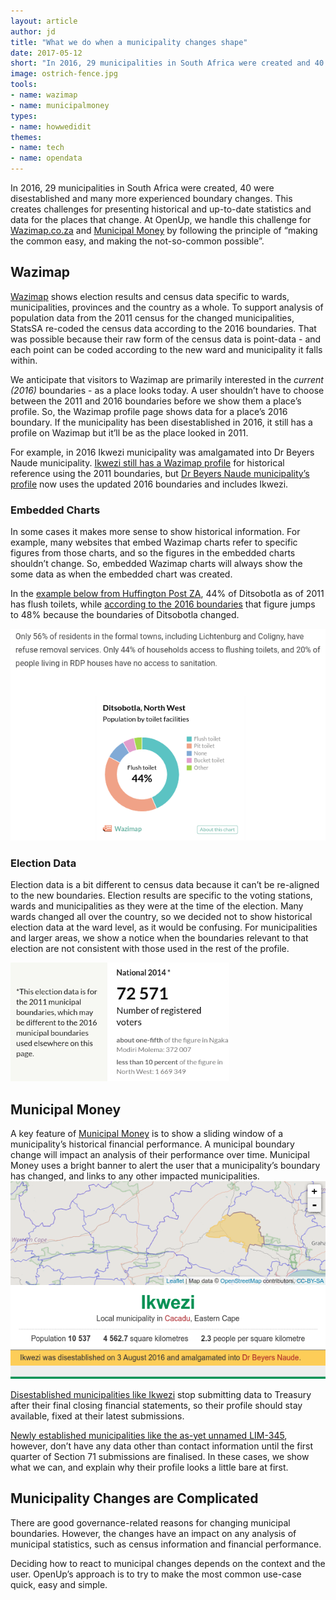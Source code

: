 ```yaml
---
layout: article
author: jd
title: "What we do when a municipality changes shape"
date: 2017-05-12
short: "In 2016, 29 municipalities in South Africa were created and 40 were disestablished. At OpenUp, we handle these changes by following the principle of “making the common easy, and making the not-so-common possible”."
image: ostrich-fence.jpg
tools:
- name: wazimap
- name: municipalmoney
types:
- name: howwedidit
themes:
- name: tech
- name: opendata
---
```


In 2016, 29 municipalities in South Africa were created, 40 were disestablished and many more experienced boundary changes. This creates challenges for presenting historical and up-to-date statistics and data for the places that change. At OpenUp, we handle this challenge for [Wazimap.co.za](https://wazimap.co.za) and [Municipal Money](https://municipalmoney.gov.za) by following the principle of “making the common easy, and making the not-so-common possible”.

## Wazimap
[Wazimap](https://wazimap.co.za) shows election results and census data specific to wards, municipalities, provinces and the country as a whole. To support analysis of population data from the 2011 census for the changed municipalities, StatsSA re-coded the census data according to the 2016 boundaries. That was possible because their raw form of the census data is point-data - and each point can be coded according to the new ward and municipality it falls within.

We anticipate that visitors to Wazimap are primarily interested in the *current (2016)* boundaries - as a place looks today. A user shouldn’t have to choose between the 2011 and 2016 boundaries before we show them a place’s profile. So, the Wazimap profile page shows data for a place’s 2016 boundary. If the municipality has been disestablished in 2016, it still has a profile on Wazimap but it’ll be as the place looked in 2011.

For example, in 2016 Ikwezi municipality was amalgamated into Dr Beyers Naude municipality. [Ikwezi still has a Wazimap profile](https://wazimap.co.za/profiles/municipality-EC103-ikwezi/) for historical reference using the 2011 boundaries, but [Dr Beyers Naude municipality’s profile](https://wazimap.co.za/profiles/municipality-EC101-dr-beyers-naude/) now uses the updated 2016 boundaries and includes Ikwezi.

### Embedded Charts

In some cases it makes more sense to show historical information. For example, many websites that embed Wazimap charts refer to specific figures from those charts, and so the figures in the embedded charts shouldn’t change. So, embedded Wazimap charts will always show the some data as when the embedded chart was created.

In the [example below from Huffington Post ZA](http://www.huffingtonpost.co.za/2017/04/26/lichtenburg-and-coligny-the-tensions-that-lie-beneath_a_22056700/), 44% of Ditsobotla as of 2011 has flush toilets, while [according to the 2016 boundaries](https://wazimap.co.za/profiles/municipality-NW384-ditsobotla/#toilets) that figure jumps to 48% because the boundaries of Ditsobotla changed.

![screenshot of wazimap chart and quote in huffpost article](/img/articles/wazimap-2016-huffpost-embed.png)


### Election Data

Election data is a bit different to census data because it can’t be re-aligned to the new boundaries. Election results  are specific to the voting stations, wards and municipalities as they were at the time of the election. Many wards changed all over the country, so we decided not to show historical election data at the ward level, as it would be confusing. For municipalities and larger areas, we show a notice when the boundaries relevant to that election are not consistent with those used in the rest of the profile.

<img alt="screenshot of 2016 and 2014 election vs geography version note" src="/img/articles/wazimap-2016-2014-election-note.png" style="width: 350px">


## Municipal Money

A key feature of [Municipal Money](https://municipalmoney.gov.za) is to show a sliding window of a municipality’s historical financial performance. A municipal boundary change will impact an analysis of their performance over time. Municipal Money uses a bright banner to alert the user that a municipality’s boundary has changed, and links to any other impacted municipalities.
![Ikwezi municipality disestablished map](/img/articles/muni-money-ikwezi-disestablished-map.png)

[Disestablished municipalities like Ikwezi](https://municipalmoney.gov.za/profiles/municipality-EC103-ikwezi/) stop submitting data to Treasury after their final closing financial statements, so their profile should stay available, fixed at their latest submissions.

[Newly established municipalities like the as-yet unnamed LIM-345](https://municipalmoney.gov.za/profiles/municipality-LIM345-makhado-thulamela/), however, don’t have any data other than contact information until the first quarter of Section 71 submissions are finalised. In these cases, we show what we can, and explain why their profile looks a little bare at first.


## Municipality Changes are Complicated

There are good governance-related reasons for changing municipal boundaries. However, the changes have an impact on any analysis of municipal statistics, such as census information and financial performance.

Deciding how to react to municipal changes depends on the context and the user. OpenUp’s approach is to try to make the most common use-case quick, easy and simple.
